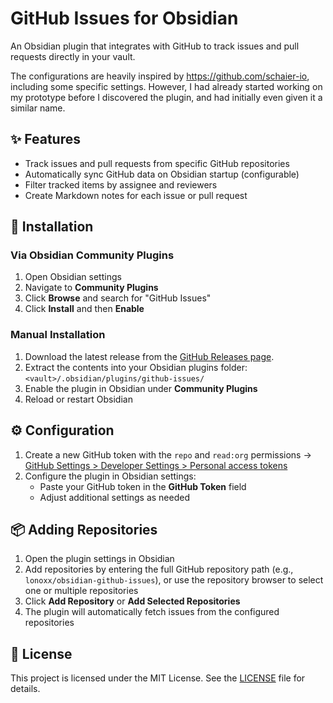 # GitHub Issues for Obsidian

An Obsidian plugin that integrates with GitHub to track issues and pull requests directly in your vault.

The configurations are heavily inspired by https://github.com/schaier-io, including some specific settings. However, I had already started working on my prototype before I discovered the plugin, and had initially even given it a similar name.

## ✨ Features

- Track issues and pull requests from specific GitHub repositories
- Automatically sync GitHub data on Obsidian startup (configurable)
- Filter tracked items by assignee and reviewers
- Create Markdown notes for each issue or pull request

## 🚀 Installation

### Via Obsidian Community Plugins
1. Open Obsidian settings
2. Navigate to **Community Plugins**
3. Click **Browse** and search for "GitHub Issues"
4. Click **Install** and then **Enable**

### Manual Installation

1. Download the latest release from the [GitHub Releases page](https://github.com/LonoxX/obsidian-github-issues/releases).
2. Extract the contents into your Obsidian plugins folder:
   `<vault>/.obsidian/plugins/github-issues/`
3. Enable the plugin in Obsidian under **Community Plugins**
4. Reload or restart Obsidian

## ⚙️ Configuration

1. Create a new GitHub token with the `repo` and `read:org` permissions
   → [GitHub Settings > Developer Settings > Personal access tokens](https://github.com/settings/tokens)
2. Configure the plugin in Obsidian settings:
    - Paste your GitHub token in the **GitHub Token** field
    - Adjust additional settings as needed

## 📦 Adding Repositories

1. Open the plugin settings in Obsidian
2. Add repositories by entering the full GitHub repository path (e.g., `lonoxx/obsidian-github-issues`),
   or use the repository browser to select one or multiple repositories
3. Click **Add Repository** or **Add Selected Repositories**
4. The plugin will automatically fetch issues from the configured repositories

## 📄 License

This project is licensed under the MIT License. See the [LICENSE](LICENSE) file for details.
